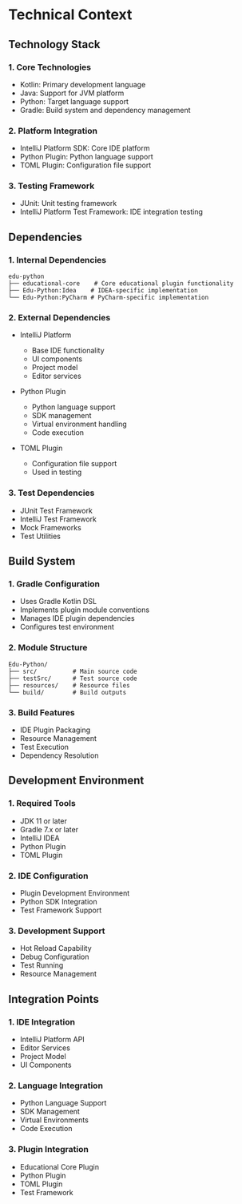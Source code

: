 # Technical Context

## Technology Stack

### 1. Core Technologies
- Kotlin: Primary development language
- Java: Support for JVM platform
- Python: Target language support
- Gradle: Build system and dependency management

### 2. Platform Integration
- IntelliJ Platform SDK: Core IDE platform
- Python Plugin: Python language support
- TOML Plugin: Configuration file support

### 3. Testing Framework
- JUnit: Unit testing framework
- IntelliJ Platform Test Framework: IDE integration testing

## Dependencies

### 1. Internal Dependencies
```
edu-python
├── educational-core    # Core educational plugin functionality
├── Edu-Python:Idea    # IDEA-specific implementation
└── Edu-Python:PyCharm # PyCharm-specific implementation
```

### 2. External Dependencies
- IntelliJ Platform
  - Base IDE functionality
  - UI components
  - Project model
  - Editor services

- Python Plugin
  - Python language support
  - SDK management
  - Virtual environment handling
  - Code execution

- TOML Plugin
  - Configuration file support
  - Used in testing

### 3. Test Dependencies
- JUnit Test Framework
- IntelliJ Test Framework
- Mock Frameworks
- Test Utilities

## Build System

### 1. Gradle Configuration
- Uses Gradle Kotlin DSL
- Implements plugin module conventions
- Manages IDE plugin dependencies
- Configures test environment

### 2. Module Structure
```
Edu-Python/
├── src/          # Main source code
├── testSrc/      # Test source code
├── resources/    # Resource files
└── build/        # Build outputs
```

### 3. Build Features
- IDE Plugin Packaging
- Resource Management
- Test Execution
- Dependency Resolution

## Development Environment

### 1. Required Tools
- JDK 11 or later
- Gradle 7.x or later
- IntelliJ IDEA
- Python Plugin
- TOML Plugin

### 2. IDE Configuration
- Plugin Development Environment
- Python SDK Integration
- Test Framework Support

### 3. Development Support
- Hot Reload Capability
- Debug Configuration
- Test Running
- Resource Management

## Integration Points

### 1. IDE Integration
- IntelliJ Platform API
- Editor Services
- Project Model
- UI Components

### 2. Language Integration
- Python Language Support
- SDK Management
- Virtual Environments
- Code Execution

### 3. Plugin Integration
- Educational Core Plugin
- Python Plugin
- TOML Plugin
- Test Framework